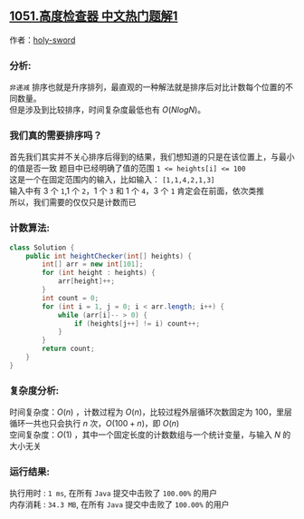 ## [1051.高度检查器 中文热门题解1](https://leetcode.cn/problems/height-checker/solutions/100000/onjie-fa-yong-shi-yu-nei-cun-ji-bai-100-javayong-h)

作者：[holy-sword](https://leetcode.cn/u/holy-sword)
### 分析:
`非递减` 排序也就是升序排列，最直观的一种解法就是排序后对比计数每个位置的不同数量。  
但是涉及到比较排序，时间复杂度最低也有 $O(NlogN)$。  

### 我们真的需要排序吗？
首先我们其实并不关心排序后得到的结果，我们想知道的只是在该位置上，与最小的值是否一致
题目中已经明确了值的范围 `1 <= heights[i] <= 100`   
这是一个在固定范围内的输入，比如输入： `[1,1,4,2,1,3]`  
输入中有 3 个 `1`,1 个 `2`，1 个 `3` 和 1 个 `4`，3 个 `1` 肯定会在前面，依次类推  
所以，我们需要的仅仅只是计数而已

### 计数算法:


```Java []
class Solution {
    public int heightChecker(int[] heights) {
        int[] arr = new int[101];
        for (int height : heights) {
            arr[height]++;
        }
        int count = 0;
        for (int i = 1, j = 0; i < arr.length; i++) {
            while (arr[i]-- > 0) {
                if (heights[j++] != i) count++;
            }
        }
        return count;
    }
}
```

### 复杂度分析:
时间复杂度：$O(n)$ ，计数过程为 $O(n)$，比较过程外层循环次数固定为 100，里层循环一共也只会执行 $n$ 次，$O(100+n)$，即 $O(n)$  
空间复杂度：$O(1)$ ，其中一个固定长度的计数数组与一个统计变量，与输入 $N$ 的大小无关

### 运行结果:
执行用时 : `1 ms`, 在所有 `Java` 提交中击败了 `100.00%` 的用户  
内存消耗 : `34.3 MB`, 在所有 `Java` 提交中击败了 `100.00%` 的用户